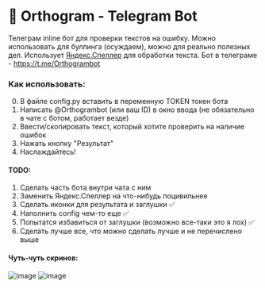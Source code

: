 # :pencil: Orthogram - Telegram Bot
Телеграм inline бот для проверки текстов на ошибку. Можно использовать для буллинга (осуждаем), можно для реально полезных дел.
Использует [Яндекс.Спеллер](https://yandex.ru/dev/speller/) для обработки текста.
Бот в телеграме - https://t.me/Orthogrambot
### Как использовать:
0. В файле config.py вставить в переменную TOKEN токен бота
1. Написать @Orthogrambot (или ваш ID) в окно ввода (не обязательно в чате c ботом, работает везде)
2. Ввести/скопировать текст, который хотите проверить на наличие ошибок
3. Нажать кнопку "Результат"
4. Наслаждайтесь!
#### TODO:
1. Сделать часть бота внутри чата с ним
2. Заменить Яндекс.Спеллер на что-нибудь поцивильнее
3. Сделать иконки для результата и заглушки :white_check_mark:
4. Наполнить config чем-то еще :white_check_mark:
5. Попытатся избавиться от заглушки (возможно все-таки это я лох) :white_check_mark:
6. Сделать лучше все, что можно сделать лучше и не перечислено выше

#### Чуть-чуть скринов:
![image](https://user-images.githubusercontent.com/115954634/203663375-11ec6756-17d7-4de8-9e62-beb68d52449c.png)
![image](https://user-images.githubusercontent.com/115954634/203663394-42c107ca-92e1-422d-b112-c505efdbf67c.png)
